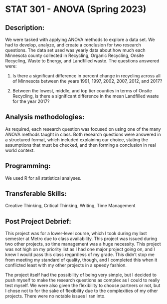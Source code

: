 # STAT 301 - ANOVA (Spring 2023)

## Description:

We were tasked with applying ANOVA methods to explore a data set. We had to develop, analyze, and create a conclusion for two research questions. The data set used was yearly data about how much each Minnesota county collected in Recycling, Organic Recycling, Onsite Recycling, Waste to Energy, and Landfilled waste. The questions answered were:

1)	Is there a significant difference in percent change in recycling across all of Minnesota between the years 1991, 1997, 2002, 2007, 2012, and 2017? 

2)	Between the lowest, middle, and top tier counties in terms of Onsite Recycling, is there a significant difference in the mean Landfilled waste for the year 2017? 

## Analysis methodologies:

As required, each research question was focused on using one of the many ANOVA methods taught in class. Both research questions were answered in a structured format, which included explaining our choice, stating the assumptions that must be checked, and then forming a conclusion in real world context.

## Programming:

We used R for all statistical analyses.

## Transferable Skills:

Creative Thinking, Critical Thinking, Writing, Time Management

## Post Project Debrief:

This project was for a lower-level course, which I took during my last semester at Metro due to class availability. This project was issued during two other projects, so time management was a huge necessity. This project was not high on my priority list as I had one major project going on, and I knew I would pass this class regardless of my grade. This didn’t stop me from meeting my standard of quality, though, and I completed this when it conflicted least with my other projects in a speedy fashion. 

The project itself had the possibility of being very simple, but I decided to push myself to make the research questions as complex as I could to really test myself. We were also given the flexibility to choose partners or not, but I chose not to for the sake of flexibility due to the complexities of my other projects. There were no notable issues I ran into.
